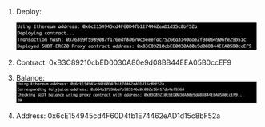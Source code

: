 1. Deploy:

    ![](./deploy.png)

2. Contract: 0xB3C89210cbED0030A80e9d08BB44EEA05B0ccEF9

3. Balance: ![](./balance.png)

4. Address: 0x6cE154945cd4F60D4fb1E74462eAD1d15c8bF52a

